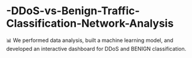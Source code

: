 # -DDoS-vs-Benign-Traffic-Classification-Network-Analysis
📊 We performed data analysis, built a machine learning model, and developed an interactive dashboard for DDoS and BENIGN classification.
